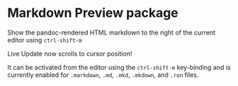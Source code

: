 # Markdown Preview package

Show the pandoc-rendered HTML markdown to the right of the current editor using
`ctrl-shift-m`

Live Update now scrolls to cursor position!

It can be activated from the editor using the `ctrl-shift-m` key-binding and is
currently enabled for `.markdown`, `.md`, `.mkd`, `.mkdown`, and `.ron` files.
